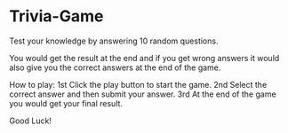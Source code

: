 # Trivia-Game

Test your knowledge by answering 10 random questions.

You would get the result at the end and if you get wrong answers it would also give you the correct answers at the end of the game.

How to play:
1st Click the play button to start the game.
2nd Select the correct answer and then submit your answer.
3rd At the end of the game you would get your final result.

Good Luck!
